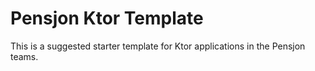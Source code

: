 # Pensjon Ktor Template

This is a suggested starter template for Ktor applications in the Pensjon teams.

